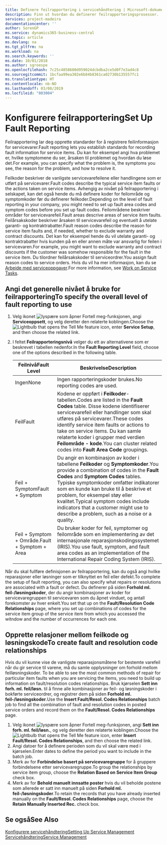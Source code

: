 ```yaml
---
title: Definere feilrapportering i servicehåndtering | Microsoft-dokumentasjon
description: Finn ut hvordan du definerer feilrapporteringsprosesser.
services: project-madeira
documentationcenter: ''
author: SorenGP
ms.service: dynamics365-business-central
ms.topic: article
ms.devlang: na
ms.tgt_pltfrm: na
ms.workload: na
ms.search.keywords: ''
ms.date: 10/01/2018
ms.author: sgroespe
ms.openlocfilehash: 7c25c4858600d959024dcbdba2ce5d0f7e3ad4c8
ms.sourcegitcommit: 1bcfaa99ea302e6b84b8361ca02730b135557fc1
ms.translationtype: HT
ms.contentlocale: nb-NO
ms.lasthandoff: 03/08/2019
ms.locfileid: "803004"
---
```

# <a name="set-up-fault-reporting"></a><span data-ttu-id="423fd-103">Konfigurere feilrapportering</span><span class="sxs-lookup"><span data-stu-id="423fd-103">Set Up Fault Reporting</span></span>
<span data-ttu-id="423fd-104">Feilrapportering lar deg opprette standarder for å registrere feilinformasjon for servicevarer.</span><span class="sxs-lookup"><span data-stu-id="423fd-104">Fault reporting lets you establish standards for recording fault information for service items.</span></span> <span data-ttu-id="423fd-105">Du kan for eksempel angi hva problemet er, hvilke symptomene du ser, årsaken til problemet og hvordan du løse det.</span><span class="sxs-lookup"><span data-stu-id="423fd-105">For example, you can specify what the problem is, the symptoms you see, the reason for the problem, and how to resolve it.</span></span>  

<span data-ttu-id="423fd-106">Feilkoder beskriver de vanligste servicevarefeilene eller handlingene som er utført på servicevarer.</span><span class="sxs-lookup"><span data-stu-id="423fd-106">Fault codes describe the typical service item faults or the actions taken on service items.</span></span> <span data-ttu-id="423fd-107">Avhengig av nivået på feilrapportering i selskapet, kan det også hende du må definere koder for feilområde og symptomkoder før du definerer feilkoder.</span><span class="sxs-lookup"><span data-stu-id="423fd-107">Depending on the level of fault reporting in your company, you might need to set up fault area codes and symptom codes before you set up fault codes.</span></span> <span data-ttu-id="423fd-108">Feilområdene beskriver områder for servicevarefeil.</span><span class="sxs-lookup"><span data-stu-id="423fd-108">Fault areas descrive areas of service item faults.</span></span> <span data-ttu-id="423fd-109">Feilårsakskoder beskriver årsaken til servicevarefeil og eventuelt å utelate garanti- og kontraktrabatter.</span><span class="sxs-lookup"><span data-stu-id="423fd-109">Fault reason codes describe the reason for service item faults and, if needed, whether to exclude warranty and contract discounts.</span></span> <span data-ttu-id="423fd-110">Det kan for eksempel hende du vil utelate garanti- og kontraktrabatter hvis kunden på en eller annen måte var ansvarlig for feilen i servicevaren.</span><span class="sxs-lookup"><span data-stu-id="423fd-110">For example, you might want to exclude warranty and contract discounts if the customer was somehow responsible for the fault in the service item.</span></span> <span data-ttu-id="423fd-111">Du tilordner feilårsakskoder til serviceordrer.</span><span class="sxs-lookup"><span data-stu-id="423fd-111">You assign fault reason codes to service orders.</span></span> <span data-ttu-id="423fd-112">Hvis du vil ha mer informasjon, kan du se [Arbeide med serviceoppgaver](service-how-to-work-on-service-tasks.md).</span><span class="sxs-lookup"><span data-stu-id="423fd-112">For more information, see [Work on Service Tasks](service-how-to-work-on-service-tasks.md).</span></span>  

## <a name="to-specify-the-overall-level-of-fault-reporting-to-use"></a><span data-ttu-id="423fd-113">Angi det generelle nivået å bruke for feilrapportering</span><span class="sxs-lookup"><span data-stu-id="423fd-113">To specify the overall level of fault reporting to use</span></span>
1. <span data-ttu-id="423fd-114">Velg ikonet ![lyspære som åpner Fortell meg-funksjonen](media/ui-search/search_small.png "Fortell hva du vil gjøre"), angi **Serviceoppsett**, og velg deretter den relaterte koblingen.</span><span class="sxs-lookup"><span data-stu-id="423fd-114">Choose the ![Lightbulb that opens the Tell Me feature](media/ui-search/search_small.png "Tell me what you want to do") icon, enter **Service Setup**, and then choose the related link.</span></span>
2. <span data-ttu-id="423fd-115">I feltet **Feilrapporteringsnivå** velger du ett av alternativene som er beskrevet i tabellen nedenfor.</span><span class="sxs-lookup"><span data-stu-id="423fd-115">In the **Fault Reporting Level** field, choose one of the options described in the following table.</span></span>  

    |<span data-ttu-id="423fd-116">**Feilnivå**</span><span class="sxs-lookup"><span data-stu-id="423fd-116">**Fault Level**</span></span>|<span data-ttu-id="423fd-117">**Beskrivelse**</span><span class="sxs-lookup"><span data-stu-id="423fd-117">**Description**</span></span>|  
    |------------|-------------|  
    |<span data-ttu-id="423fd-118">Ingen</span><span class="sxs-lookup"><span data-stu-id="423fd-118">None</span></span> | <span data-ttu-id="423fd-119">Ingen rapporteringskoder brukes.</span><span class="sxs-lookup"><span data-stu-id="423fd-119">No reporting codes are used.</span></span>|  
    |<span data-ttu-id="423fd-120">Feil</span><span class="sxs-lookup"><span data-stu-id="423fd-120">Fault</span></span> | <span data-ttu-id="423fd-121">Kodene er oppført i **Feilkoder**-tabellen.</span><span class="sxs-lookup"><span data-stu-id="423fd-121">Codes are listed in the **Fault Codes** table.</span></span> <span data-ttu-id="423fd-122">Disse kodene identifiserer servicevarefeil eller handlinger som skal utføres på servicevarer.</span><span class="sxs-lookup"><span data-stu-id="423fd-122">These codes identify service item faults or actions to take on service items.</span></span> <span data-ttu-id="423fd-123">Du kan samle relaterte koder i grupper med verdien **Feilområde - kode**.</span><span class="sxs-lookup"><span data-stu-id="423fd-123">You can cluster related codes into **Fault Area Code** groupings.</span></span>|  
    |<span data-ttu-id="423fd-124">Feil + Symptom</span><span class="sxs-lookup"><span data-stu-id="423fd-124">Fault + Symptom</span></span> | <span data-ttu-id="423fd-125">Du angir en kombinasjon av koder i tabellene **Feilkoder** og **Symptomkoder**.</span><span class="sxs-lookup"><span data-stu-id="423fd-125">You provide a combination of codes in the **Fault Codes** and **Symptom Codes** tables.</span></span> <span data-ttu-id="423fd-126">Typiske symptomkoder omfatter indikatorer som en kunde kan bruke til å beskrive et problem, for eksempel støy eller kvalitet.</span><span class="sxs-lookup"><span data-stu-id="423fd-126">Typical symptom codes include indicators that a customer might use to describe a problem, such as a noise or a quality.</span></span>|  
    |<span data-ttu-id="423fd-127">Feil + Symptom + Område.</span><span class="sxs-lookup"><span data-stu-id="423fd-127">Fault + Symptom + Area</span></span> | <span data-ttu-id="423fd-128">Du bruker koder for feil, symptomer og feilområde som en implementering av det internasjonale reparasjonskodingssystemet (IRIS).</span><span class="sxs-lookup"><span data-stu-id="423fd-128">You use fault, symptom, and fault area codes as an implementation of the International Repair Coding System (IRIS).</span></span>|  

<span data-ttu-id="423fd-129">Når du skal fullføre definisjonen av feilrapportering, kan du også angi hvilke reparasjoner eller løsninger som er tilknyttet en feil eller defekt.</span><span class="sxs-lookup"><span data-stu-id="423fd-129">To complete the setup of fault reporting, you can also specify what repairs or resolutions are associated with a fault or defect.</span></span> <span data-ttu-id="423fd-130">Du definerer på siden **Forhold ml. feil-/løsningskoder**, der du angir kombinasjoner av koder for servicevaregruppen til servicevaren som du åpnet vinduet, og antall forekomster av hver enkelt.</span><span class="sxs-lookup"><span data-stu-id="423fd-130">You set that up on the **Fault/Resolution Code Relationships** page, where you set up combinations of codes for the service item group of the service item from which you accessed the witndow and the number of occurrences for each one.</span></span>

## <a name="to-create-fault-and-resolution-code-relationships"></a><span data-ttu-id="423fd-131">Opprette relasjoner mellom feilkode og løsningskode</span><span class="sxs-lookup"><span data-stu-id="423fd-131">To create fault and resolution code relationships</span></span>
<span data-ttu-id="423fd-132"><!--this needs to go in a working with topic--> Hvis du vil kunne vise de vanligste reparasjonsmåtene for bestemte varefeil når du gir service til varene, må du samle opplysninger om forhold mellom feilløsningskoder.</span><span class="sxs-lookup"><span data-stu-id="423fd-132"><!--this needs to go in a working with topic--> To be able to see the most common methods of repair for particular item faults when you are servicing the items, you need to build up information on fault/resolution codes relationships.</span></span> <span data-ttu-id="423fd-133">Bruk kjørselen **Sett inn forh. ml. feil/løsn.** til å finne alle kombinasjoner av feil- og løsningskoder i bokførte serviceordrer, og registrer dem på siden **Forhold ml. feil-/løsningskoder**.</span><span class="sxs-lookup"><span data-stu-id="423fd-133">Use the **Insert Fault/Resol. Codes Relationships** batch job to find all the combination of fault and resolution codes in posted service orders and record them on the **Fault/Resol. Codes Relationships** page.</span></span>

1. <span data-ttu-id="423fd-134">Velg ikonet ![lyspære som åpner Fortell meg-funksjonen](media/ui-search/search_small.png "Fortell hva du vil gjøre"), angi **Sett inn forh. ml. feil/løsn.**, og velg deretter den relaterte koblingen.</span><span class="sxs-lookup"><span data-stu-id="423fd-134">Choose the ![Lightbulb that opens the Tell Me feature](media/ui-search/search_small.png "Tell me what you want to do") icon, enter **Insert Fault/Resol. Codes Relationships**, and then choose the related link.</span></span>  
2. <span data-ttu-id="423fd-135">Angi datoer for å definere perioden som du vil skal være med i kjørselen.</span><span class="sxs-lookup"><span data-stu-id="423fd-135">Enter dates to define the period you want to include in the batch job.</span></span>  
3. <span data-ttu-id="423fd-136">Merk av for **Forbindelse basert på servicevaregruppe** for å gruppere forbindelsene etter servicevaregruppe.</span><span class="sxs-lookup"><span data-stu-id="423fd-136">To group the relationships by service item group, choose the **Relation Based on Service Item Group** check box.</span></span>  
4. <span data-ttu-id="423fd-137">Merk av for **Behold manuelt innsatte poster** hvis du vil beholde postene som allerede er satt inn manuelt på siden **Forhold ml. feil-/løsningskoder**.</span><span class="sxs-lookup"><span data-stu-id="423fd-137">To retain the records that you have already inserted manually on the **Fault/Resol. Codes Relationships** page, choose the **Retain Manually Inserted Rec.** check box.</span></span>  

## <a name="see-also"></a><span data-ttu-id="423fd-138">Se også</span><span class="sxs-lookup"><span data-stu-id="423fd-138">See Also</span></span>
[<span data-ttu-id="423fd-139">Konfigurere servicehåndtering</span><span class="sxs-lookup"><span data-stu-id="423fd-139">Setting Up Service Management</span></span>](service-setup-service.md)  
[<span data-ttu-id="423fd-140">Servicehåndtering</span><span class="sxs-lookup"><span data-stu-id="423fd-140">Service Management</span></span>](service-service.md)  
